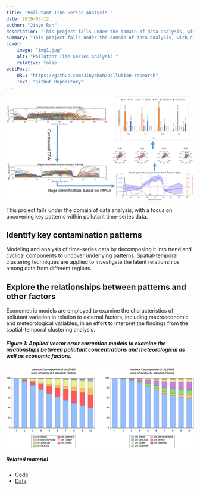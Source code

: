 ```yaml
---
title: "Pollutant Time Series Analysis "
date: 2019-03-12
author: "Jinye Ran"
description: "This project falls under the domain of data analysis, with a focus on uncovering key patterns within pollutant time-series data."
summary: "This project falls under the domain of data analysis, with a focus on uncovering key patterns within pollutant time-series data."
cover:
    image: "img1.jpg"
    alt: "Pollutant Time Series Analysis "
    relative: false
editPost:
    URL: "https://github.com/JinyeRAN/pollution-research"
    Text: "Github Repository"
---
```


![match relevant pollutant timelines](img1.jpg)

This project falls under the domain of data analysis, with a focus on uncovering key patterns within pollutant time-series data. 

## Identify key contamination patterns
Modeling and analysis of time-series data by decomposing it into trend and cyclical components to uncover underlying patterns. Spatial-temporal clustering techniques are applied to investigate the latent relationships among data from different regions.

## Explore the relationships between patterns and other factors
Econometric models are employed to examine the characteristics of pollutant variation in relation to external factors, including macroeconomic and meteorological variables, in an effort to interpret the findings from the spatial-temporal clustering analysis.

##### Figure 1: Applied vector error correction models to examine the relationships between pollutant concentrations and meteorological as well as economic factors.
![match relevant pollutant timelines](img2.png)

##### Related material
+ [Code](https://github.com/Pau0031/Evolution-Pattern-Analysis-of-Haze-Pollution-Episodes)
+ [Data](https://data.cma.cn/)